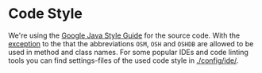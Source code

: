 # Code Style

We're using the [Google Java Style Guide](https://google.github.io/styleguide/javaguide.html) for the source code. With the [exception](https://google.github.io/styleguide/javaguide.html#s5.3-camel-case) to the that the abbreviations `OSM`, `OSH` and `OSHDB` are allowed to be used in method and class names. For some popular IDEs and code linting tools you can find settings-files of the used code style in [./config/ide/](/config/ide/).
